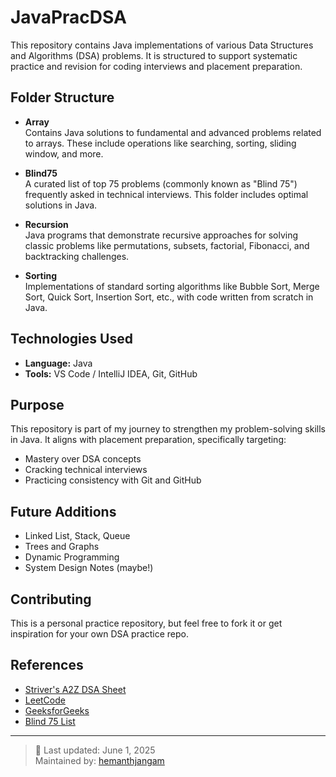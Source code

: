 # JavaPracDSA

This repository contains Java implementations of various Data Structures and Algorithms (DSA) problems. It is structured to support systematic practice and revision for coding interviews and placement preparation.

##  Folder Structure

- **Array**  
  Contains Java solutions to fundamental and advanced problems related to arrays. These include operations like searching, sorting, sliding window, and more.

- **Blind75**  
  A curated list of top 75 problems (commonly known as "Blind 75") frequently asked in technical interviews. This folder includes optimal solutions in Java.

- **Recursion**  
  Java programs that demonstrate recursive approaches for solving classic problems like permutations, subsets, factorial, Fibonacci, and backtracking challenges.

- **Sorting**  
  Implementations of standard sorting algorithms like Bubble Sort, Merge Sort, Quick Sort, Insertion Sort, etc., with code written from scratch in Java.

##  Technologies Used

- **Language:** Java  
- **Tools:** VS Code / IntelliJ IDEA, Git, GitHub

##  Purpose

This repository is part of my journey to strengthen my problem-solving skills in Java. It aligns with placement preparation, specifically targeting:
- Mastery over DSA concepts
- Cracking technical interviews
- Practicing consistency with Git and GitHub

##  Future Additions

- Linked List, Stack, Queue
- Trees and Graphs
- Dynamic Programming
- System Design Notes (maybe!)

##  Contributing

This is a personal practice repository, but feel free to fork it or get inspiration for your own DSA practice repo.

##  References

- [Striver's A2Z DSA Sheet](https://takeuforward.org/interviews/strivers-sde-sheet-top-coding-interview-problems/)
- [LeetCode](https://leetcode.com/)
- [GeeksforGeeks](https://www.geeksforgeeks.org/)
- [Blind 75 List](https://leetcode.com/list/xi4ci4ig/)

---

> 📅 Last updated: June 1, 2025  
> Maintained by: [hemanthjangam](https://github.com/hemanthjangam)

